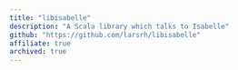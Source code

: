 ```yaml
---
title: "libisabelle"
description: "A Scala library which talks to Isabelle"
github: "https://github.com/larsrh/libisabelle"
affiliate: true
archived: true
---
```

